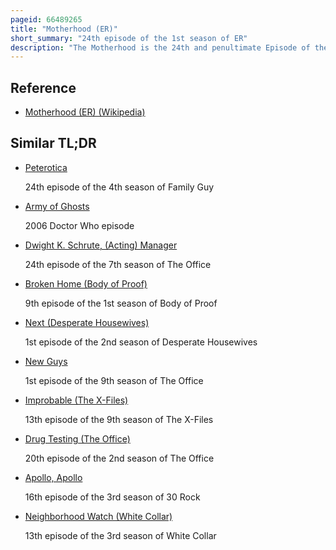 ```yaml
---
pageid: 66489265
title: "Motherhood (ER)"
short_summary: "24th episode of the 1st season of ER"
description: "The Motherhood is the 24th and penultimate Episode of the first Season of the american medical Drama Er. Written by the Supervisor lydia Woodward and directed by Quentin Tarantino the Episode was first Broadcast on Nbc on may 11 1995."
---
```


## Reference

- [Motherhood (ER) (Wikipedia)](https://en.wikipedia.org/?curid=66489265)

## Similar TL;DR

- [Peterotica](/tldr/en/peterotica)

  24th episode of the 4th season of Family Guy

- [Army of Ghosts](/tldr/en/army-of-ghosts)

  2006 Doctor Who episode

- [Dwight K. Schrute, (Acting) Manager](/tldr/en/dwight-k-schrute-acting-manager)

  24th episode of the 7th season of The Office

- [Broken Home (Body of Proof)](/tldr/en/broken-home-body-of-proof)

  9th episode of the 1st season of Body of Proof

- [Next (Desperate Housewives)](/tldr/en/next-desperate-housewives)

  1st episode of the 2nd season of Desperate Housewives

- [New Guys](/tldr/en/new-guys)

  1st episode of the 9th season of The Office

- [Improbable (The X-Files)](/tldr/en/improbable-the-x-files)

  13th episode of the 9th season of The X-Files

- [Drug Testing (The Office)](/tldr/en/drug-testing-the-office)

  20th episode of the 2nd season of The Office

- [Apollo, Apollo](/tldr/en/apollo-apollo)

  16th episode of the 3rd season of 30 Rock

- [Neighborhood Watch (White Collar)](/tldr/en/neighborhood-watch-white-collar)

  13th episode of the 3rd season of White Collar
